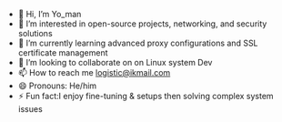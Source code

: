 - 👋 Hi, I’m Yo_man
- 👀 I’m interested in open-source projects, networking, and security solutions
- 🌱 I’m currently learning advanced proxy configurations and SSL certificate management
- 💞️ I’m looking to collaborate on on Linux system Dev 
- 📫 How to reach me logistic@ikmail.com
- 😄 Pronouns: He/him
- ⚡ Fun fact:I enjoy fine-tuning & setups then solving complex system issues

<!---
crisis1er/crisis1er is a ✨ special ✨ repository because its `README.md` (this file) appears on your GitHub profile.
You can click the Preview link to take a look at your changes.
--->
